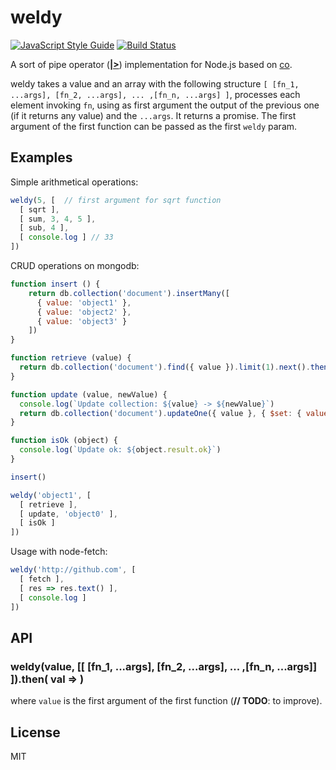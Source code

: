 # weldy

[![JavaScript Style Guide](https://img.shields.io/badge/code%20style-standard-brightgreen.svg)](http://standardjs.com/)
[![Build Status](https://travis-ci.org/stearm/weldy.svg?branch=master)](https://travis-ci.org/stearm/weldy)

A sort of pipe operator (**[|>](http://elixir-lang.org/getting-started/enumerables-and-streams.html#the-pipe-operator)**) implementation for Node.js based on [co](https://github.com/tj/co).

weldy takes a value and an array with the following structure `[ [fn_1, ...args], [fn_2, ...args], ... ,[fn_n, ...args] ]`, processes each element invoking `fn`, using as first argument the output of the previous one (if it returns any value) and the `...args`. It returns a promise.
The first argument of the first function can be passed as the first `weldy` param.

## Examples

Simple arithmetical operations:

```javascript
weldy(5, [  // first argument for sqrt function
  [ sqrt ],
  [ sum, 3, 4, 5 ],
  [ sub, 4 ],
  [ console.log ] // 33
])
```

CRUD operations on mongodb:

```javascript
function insert () {
    return db.collection('document').insertMany([
      { value: 'object1' },
      { value: 'object2' },
      { value: 'object3' }
    ])
}

function retrieve (value) {
  return db.collection('document').find({ value }).limit(1).next().then(object => object.value)
}

function update (value, newValue) {
  console.log(`Update collection: ${value} -> ${newValue}`)
  return db.collection('document').updateOne({ value }, { $set: { value: newValue } })
}

function isOk (object) {
  console.log(`Update ok: ${object.result.ok}`)
}

insert()

weldy('object1', [
  [ retrieve ],
  [ update, 'object0' ],
  [ isOk ]
])
```

Usage with node-fetch:

```javascript
weldy('http://github.com', [
  [ fetch ],
  [ res => res.text() ],
  [ console.log ]
])
```

## API
### weldy(value, [[ [fn_1, ...args], [fn_2, ...args], ... ,[fn_n, ...args]] ]).then( val => )
where `value` is the first argument of the first function (**// TODO**: to improve).

## License
MIT
